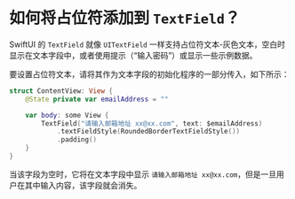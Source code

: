 如何将占位符添加到 `TextField`？
===

SwiftUI 的 `TextField` 就像 `UITextField` 一样支持占位符文本-灰色文本，空白时显示在文本字段中，或者使用提示（“输入密码”）或显示一些示例数据。

要设置占位符文本，请将其作为文本字段的初始化程序的一部分传入，如下所示：

```swift
struct ContentView: View {
    @State private var emailAddress = ""

    var body: some View {
        TextField("请输入邮箱地址 xx@xx.com", text: $emailAddress)
            .textFieldStyle(RoundedBorderTextFieldStyle())
            .padding()
    }
}
```

当该字段为空时，它将在文本字段中显示 `请输入邮箱地址 xx@xx.com`，但是一旦用户在其中输入内容，该字段就会消失。